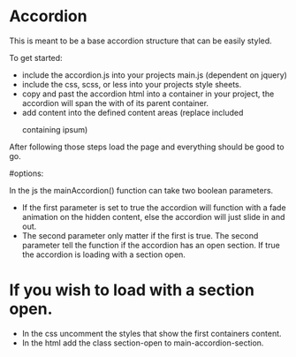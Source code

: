 # Accordion

This is meant to be a base accordion structure that  can be easily styled.

To get started: 

- include the accordion.js into your projects main.js (dependent on jquery)
- include the css, scss, or less into your projects style sheets.
- copy and past the accordion html into a container in your project, the accordion will span the with of its parent container.
- add content into the defined content areas (replace included <p> containing ipsum)

After following those steps load the page and everything should be good to go.

#options:

In the js the mainAccordion() function can take two boolean parameters. 

- If the first parameter is set to true the accordion will function with a fade animation on the hidden content, else the accordion will just slide in and out.
- The second parameter only matter if the first is true. The second parameter tell the function if the accordion has an open section. If true the accordion is loading with a section open.

# If you wish to load with a section open.

- In the css uncomment the styles that show the first containers content.
- In the html add the class section-open to main-accordion-section.

